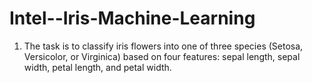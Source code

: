 # Intel--Iris-Machine-Learning
1. The task is to classify iris flowers into one of three species (Setosa, Versicolor, or Virginica) based on four features: sepal length, sepal width, petal length, and petal width.
